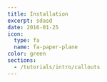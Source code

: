 ```yaml
---
title: Installation
excerpt: sdasd
date: 2016-01-25
icon:
  type: fa
  name: fa-paper-plane
color: green
sections:
  - /tutorials/intro/callouts
---
```

